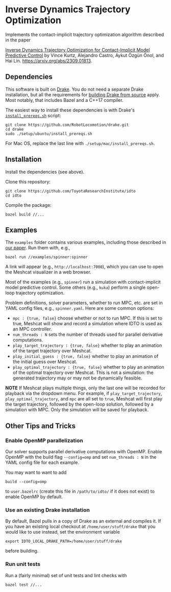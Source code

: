 # Inverse Dynamics Trajectory Optimization 

Implements the contact-implicit trajectory optimization algorithm described in
the paper

[Inverse Dynamics Trajectory Optimization for Contact-Implicit Model Predictive
Control](https://idto.github.io/) by Vince Kurtz, Alejandro Castro, Aykut Özgün
Önol, and Hai Lin. https://arxiv.org/abs/2309.01813.

## Dependencies

This software is built on [Drake](https://drake.mit.edu). You do not need a
separate Drake installation, but all the requirements for [building Drake from
source](https://drake.mit.edu/from_source.html) apply. Most notably, that
includes Bazel and a C++17 compiler. 

The easiest way to install these dependencies is with Drake's
[`install_prereqs.sh`](https://drake.mit.edu/from_source.html#mandatory-platform-specific-instructions)
script:

```
git clone https://github.com/RobotLocomotion/drake.git
cd drake
sudo ./setup/ubuntu/install_prereqs.sh
```

For Mac OS, replace the last line with `./setup/mac/install_prereqs.sh`.

## Installation

Install the dependencies (see above).

Clone this repository:
```
git clone https://github.com/ToyotaResearchInstitute/idto
cd idto
```

Compile the package:
```
bazel build //...
```

## Examples

The `examples` folder contains various examples, including those described in
[our paper](https://idto.github.io). Run them with, e.g.,
```
bazel run //examples/spinner:spinner
```
A link will appear (e.g., `http://localhost:7000`), which you can use to open
the Meshcat visualizer in a web browser. 

Most of the examples (e.g., `spinner`) run a simulation with contact-implicit
model predictive control. Some others (e.g., `kuka`) perform a single open-loop
trajectory optimization.

Problem definitions, solver parameters, whether to run MPC, etc. are set in YAML
config files, e.g., `spinner.yaml`. Here are some common options:

- `mpc : {true, false}` choose whether or not to run MPC. If this is set to
  true, Meshcat will show and record a simulation where IDTO is used as an MPC
  controller. 
- `num_threads : N` sets the number of threads used for parallel derivative
  computations.
- `play_target_trajectory : {true, false}` whether to play an animation of the
  target trajectory over Meshcat. 
- `play_initial_guess : {true, false}` whether to play an animation of the
  initial guess over Meshcat.
- `play_optimal_trajectory : {true, false}` whether to play an animation of the
  optimal trajectory over Meshcat. This is not a simulation: the generated
  trajectory may or may not be dynamically feasible. 

**NOTE** If Meshcat plays multiple things, only the last one will be recorded for
playback via the dropdown menu. For example, if `play_target_trajectory`,
`play_optimal_trajectory`, and `mpc` are all set to `true`, Meshcat will first
play the target trajectory, followed by the open-loop solution, followed by a
simulation with MPC. Only the simulation will be saved for playback.

## Other Tips and Tricks

### Enable OpenMP parallelization

Our solver supports parallel derivative computations with OpenMP. Enable OpenMP
with the build flag `--config=omp` and set `num_threads : N` in the YAML config
file for each example. 

You may want to want to add
```
build --config=omp
```
to `user.bazelrc` (create this file in `/path/to/idto/` if it does not exist) to
enable OpenMP by default. 

### Use an existing Drake installation

By default, Bazel pulls in a copy of Drake as an external and compiles it. If
you have an existing local checkout at `/home/user/stuff/drake` that you would
like to use instead, set the environment variable
```
export IDTO_LOCAL_DRAKE_PATH=/home/user/stuff/drake
```
before building.

### Run unit tests

Run a (fairly minimal) set of unit tests and lint checks with
```
bazel test //...
```

